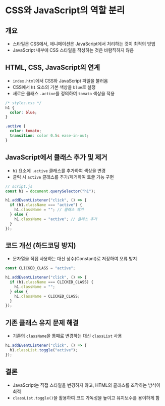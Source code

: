 # CSS와 JavaScript의 역할 분리

## 개요
- 스타일은 CSS에서, 애니메이션은 JavaScript에서 처리하는 것이 최적의 방법
- JavaScript 내부에 CSS 스타일을 작성하는 것은 바람직하지 않음

## HTML, CSS, JavaScript의 연계
- `index.html`에서 CSS와 JavaScript 파일을 불러옴
- CSS에서 `h1` 요소의 기본 색상을 `blue`로 설정
- 새로운 클래스 `.active`를 정의하여 `tomato` 색상을 적용

```css
/* styles.css */
h1 {
  color: blue;
}

.active {
  color: tomato;
  transition: color 0.5s ease-in-out;
}
```

## JavaScript에서 클래스 추가 및 제거
- `h1` 요소에 `.active` 클래스를 추가하여 색상을 변경
- 클릭 시 `active` 클래스를 추가/제거하여 토글 기능 구현

```js
// script.js
const h1 = document.querySelector("h1");

h1.addEventListener("click", () => {
  if (h1.className === "active") {
    h1.className = ""; // 클래스 제거
  } else {
    h1.className = "active"; // 클래스 추가
  }
});
```

## 코드 개선 (하드코딩 방지)
- 문자열을 직접 사용하는 대신 상수(Constant)로 저장하여 오류 방지

```js
const CLICKED_CLASS = "active";

h1.addEventListener("click", () => {
  if (h1.className === CLICKED_CLASS) {
    h1.className = "";
  } else {
    h1.className = CLICKED_CLASS;
  }
});
```

## 기존 클래스 유지 문제 해결
- 기존의 `className`을 통째로 변경하는 대신 `classList` 사용

```js
h1.addEventListener("click", () => {
  h1.classList.toggle("active");
});
```

## 결론
- JavaScript는 직접 스타일을 변경하지 않고, HTML의 클래스를 조작하는 방식이 최적
- `classList.toggle()`을 활용하여 코드 가독성을 높이고 유지보수를 용이하게 함
